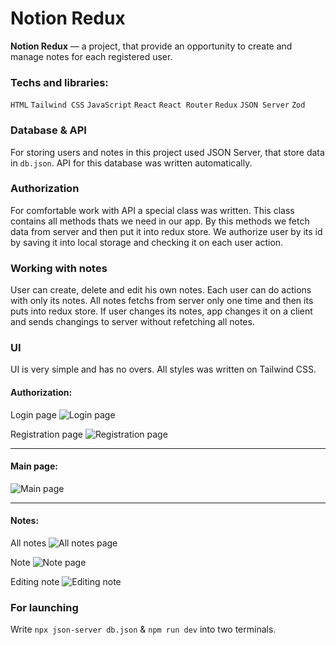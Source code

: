 # Notion Redux
**Notion Redux** — a project, that provide an opportunity to create and manage notes for each registered user.
### Techs and libraries: 
`HTML` `Tailwind CSS` `JavaScript` `React` `React Router` `Redux` `JSON Server` `Zod`
### Database & API
For storing users and notes in this project used JSON Server, that store data in `db.json`. API for this database was written automatically.

### Authorization
For comfortable work with API a special class was written. This class contains all methods thats we need in our app. By this methods we fetch data from server and then put it into redux store. We authorize user by its id by saving it into local storage and checking it on each user action.

### Working with notes
User can create, delete and edit his own notes. Each user can do actions with only its notes. All notes fetchs from server only one time and then its puts into redux store. If user changes its notes, app changes it on a client and sends changings to server without refetching all notes.

### UI
UI is very simple and has no overs. All styles was written on Tailwind CSS.
#### Authorization:
Login page
![Login page](https://i.imgur.com/LH4vJFd.png)

Registration page
![Registration page](https://i.imgur.com/PC0PID5.png)

---
#### Main page:
![Main page](https://i.imgur.com/24IM20Z.png)

---
#### Notes:
All notes
![All notes page](https://i.imgur.com/emv3ZEK.png)

Note
![Note page](https://i.imgur.com/gMHLTO2.png)

Editing note
![Editing note](https://i.imgur.com/mU6vmWv.png)

### For launching
Write `npx json-server db.json` & `npm run dev` into two terminals.

